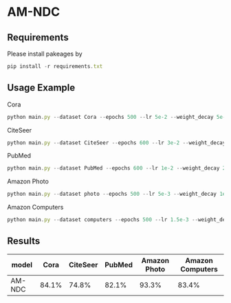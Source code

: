 # AM-NDC
## Requirements
Please install pakeages by 
```javascript 
pip install -r requirements.txt
```
## Usage Example
Cora
```javascript 
python main.py --dataset Cora --epochs 500 --lr 5e-2 --weight_decay 5e-4 --dropout 0.3 --hidden_dim 128 --alpha 1.5 --tau 2 --k 2
```
CiteSeer
```javascript 
python main.py --dataset CiteSeer --epochs 600 --lr 3e-2 --weight_decay 1e-3 --dropout 0.5 --hidden_dim 200 --alpha 0.5 --tau 0.5 --k 3
```
PubMed
```javascript 
python main.py --dataset PubMed --epochs 600 --lr 1e-2 --weight_decay 2e-4 --dropout 0.2 --hidden_dim 200 --alpha 1 --tau 1 --k 3
```
Amazon Photo
```javascript 
python main.py --dataset photo --epochs 500 --lr 5e-3 --weight_decay 1e-3 --dropout 0.3 --hidden_dim 200 --alpha 1 --tau 4 --k 4
```
Amazon Computers
```javascript 
python main.py --dataset computers --epochs 500 --lr 1.5e-3 --weight_decay 1e-3 --dropout 0.4 --hidden_dim 500 --alpha 1.5 --tau 4 --k 2
```

## Results
model	|Cora	|CiteSeer	|PubMed|Amazon Photo		|Amazon Computers
------ | -----  |----------- |---|--- | -----  |
AM-NDC|	84.1% |	74.8%|	82.1%|93.3%|	83.4% |
